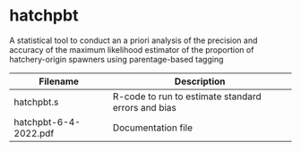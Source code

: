 # hatchpbt
A statistical tool to conduct an a priori analysis of the precision and accuracy of the maximum likelihood estimator of the proportion of hatchery-origin spawners using parentage-based tagging

Filename | Description
---------| -----------
hatchpbt.s | R-code to run to estimate standard errors and bias
hatchpbt-6-4-2022.pdf | Documentation file
